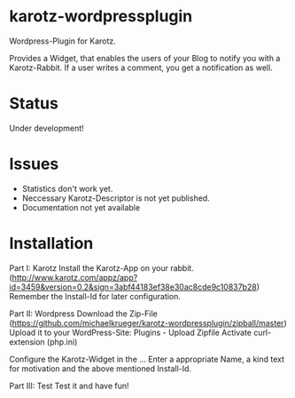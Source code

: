 karotz-wordpressplugin
======================

Wordpress-Plugin for Karotz.

Provides a Widget, that enables the users of your Blog to notify you with a Karotz-Rabbit.
If a user writes a comment, you get a notification as well.

Status
======

Under development!

Issues
======
- Statistics don't work yet.
- Neccessary Karotz-Descriptor is not yet published.
- Documentation not yet available

Installation
============

Part I: Karotz
Install the Karotz-App on your rabbit. (http://www.karotz.com/appz/app?id=3459&version=0.2&sign=3abf44183ef38e30ac8cde9c10837b28)
Remember the Install-Id for later configuration.

Part II: Wordpress
Download the Zip-File (https://github.com/michaelkrueger/karotz-wordpressplugin/zipball/master) 
Upload it to your WordPress-Site: Plugins - Upload Zipfile
Activate curl-extension (php.ini)

Configure the Karotz-Widget in the ...
Enter a appropriate Name, a kind text for motivation and the above mentioned Install-Id.

Part III: Test
Test it and have fun!
